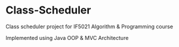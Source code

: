 # Class-Scheduler

Class scheduler project for IF5021 Algorithm & Programming course

Implemented using Java OOP & MVC Architecture

